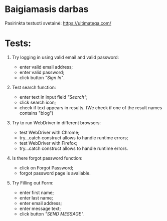 # Baigiamasis darbas
Pasirinkta testuoti svetainė: https://ultimateqa.com/

# Tests:
1. Try logging in using valid email and valid password:
   * enter valid email address;
   * enter valid password;
   * click button *"Sign In"*.
   
2. Test search function:
    * enter text in input field *"Search"*;
    * click search icon;
    * check if text appears in results. (We check if one of the result names contains "blog")

3. Try to run WebDriver in different browsers:
    * test WebDriver with Chrome;
    * try...catch construct allows to handle runtime errors;
    * test WebDriver with Firefox;
    * try...catch construct allows to handle runtime errors.
    
4. Is there forgot password function:
    * click on Forgot Password;
    * forgot password page is available.
    
5. Try Filling out Form:
    * enter first name;
    * enter last name;
    * enter email address;
    * enter message text;
    * click button *"SEND MESSAGE"*.
   